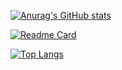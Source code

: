 [![Anurag's GitHub stats](https://github-readme-stats.vercel.app/api?username=deenyshomar&count_private=true&show_icons=true&theme=radical)](https://github.com/anuraghazra/github-readme-stats)

[![Readme Card](https://github-readme-stats.vercel.app/api/pin/?username=deenyshomar&repo=github-readme-stats)](https://github.com/deenyshomar/github-readme-stats)

[![Top Langs](https://github-readme-stats.vercel.app/api/top-langs/?username=deenyshomar)](https://github.com/deenyshomar/github-readme-stats)
